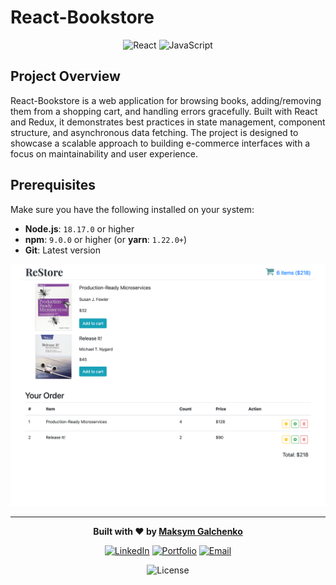 # React-Bookstore

<!-- PROJECT BADGES -->
<div align="center">
  
![React](https://img.shields.io/badge/React-61DAFB?style=for-the-badge&logo=react&logoColor=black)
![JavaScript](https://img.shields.io/badge/JavaScript-F7DF1E?style=for-the-badge&logo=javascript&logoColor=black)

</div>

## Project Overview

React-Bookstore is a web application for browsing books, adding/removing them from a shopping cart, and handling errors gracefully. Built with React and Redux, it demonstrates best practices in state management, component structure, and asynchronous data fetching. The project is designed to showcase a scalable approach to building e-commerce interfaces with a focus on maintainability and user experience.

## Prerequisites

Make sure you have the following installed on your system:

- **Node.js**: `18.17.0` or higher
- **npm**: `9.0.0` or higher (or **yarn**: `1.22.0+`)
- **Git**: Latest version

![Feature 1](./public/localhost_3000_React-Bookstore.png)

---

<div align="center">

**Built with ❤️ by [Maksym Galchenko](https://github.com/maxgalchenko)**

[![LinkedIn](https://img.shields.io/badge/LinkedIn-Connect-blue?style=for-the-badge&logo=linkedin)](https://www.linkedin.com/in/galchenko-max/)
[![Portfolio](https://img.shields.io/badge/Portfolio-Visit-green?style=for-the-badge&logo=web)](https://portfolio-green-six-29.vercel.app/)
[![Email](https://img.shields.io/badge/Email-Contact-red?style=for-the-badge&logo=gmail)](mailto:galchenko.maksym@gmail.com)

![License](https://img.shields.io/badge/License-MIT-yellow?style=for-the-badge)

</div>

